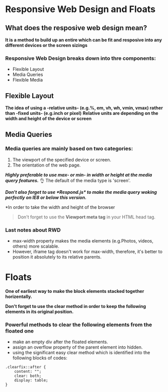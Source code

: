 # Responsive Web Design and Floats

## What does the resposive web design mean?
**It is a method to build up an entire which can be fit and resposive into any different devices or the screen sizings**

### Responsive Web Design breaks down into thre components:
- Flexible Layout
- Media Queries
- Flexible Media

## Flexible Layout
**The idea of using a -relative units- (e.g.%, em, vh, wh, vmin, vmax) rather than -fixed units- (e.g.inch or pixel)**
**Relative units are depending on the width and height of the device or screen**

## Media Queries
### Media queries are mainly based on two categories:
1. The viewport of the specified device or screen.
2. The orientation of the web page.

***Highly preferable to use max- or min- in width or height at the media query features.*** :ok_hand:
The default of the media type is 'screen'.

***Don't also forget to use \*Respond.js\* to make the media query woking perfectly on IE8 or below this version.***

\*In order to take the width and height of the browser
> Don't forget to use the **Viewport meta tag** in your HTML head tag.

### Last notes about RWD
- max-width property makes the media elements (e.g.Photos, videos, others) more scalable.
- However, iframe tag doesn't work for max-width, therefore, it's better to position it absolutely to its relative parents.

# Floats
**One of earliest way to make the block elements stacked together horizentally.**

**Don't forget to use the clear method in order to keep the following elements in its original position.**

### Powerful methods to clear the following elements from the floated one
- make an empty div after the floated elements.
- assign an overflow property of the parent element into hidden.
- using the significant easy clear method which is identified into the following blocks of codes:

```
.clearfix::after {
    content: "";
    clear: both;
    display: table;
}
```

